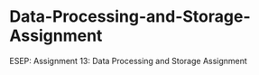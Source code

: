 # Data-Processing-and-Storage-Assignment
ESEP: Assignment 13: Data Processing and Storage Assignment
